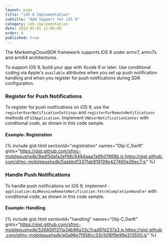 ```yaml
---
layout: page
title: "iOS 9 Implementation"
subtitle: "Add Support for iOS 9"
category: sdk-implementation
date: 2018-02-05 12:00:00
order: 8
published: true
---
```


The MarketingCloudSDK framework supports iOS 9 under armv7, armv7s and arm64 architectures.

To support iOS 9, build your app with Xcode 9 or later. Use conditional coding via Apple's `available` attributes when you set up push notification handling and when you register for push notifications during SDK configuration.

### Register for Push Notifications

To register for push notifications on iOS 9, use the `registerUserNotificationSettings` and `registerForRemoteNotifications` methods of `UIApplication`. Implement `UNUserNotificationCenter` with conditional code, as shown in this code sample.

#### Example: Registration
{% include gist.html sectionId="registration" names="Obj-C,Swift" gists="https://gist.github.com/sfmc-mobilepushsdk/9adf5dafa2ef98c9484aaa7a66d7668b.js,https://gist.github.com/sfmc-mobilepushsdk/5aabbd1337fab819109e427460e26ec7.js" %}

### Handle Push Notifications

To handle push notifications on iOS 9, implement `-application:didReceiveRemoteNotification:fetchCompletionHandler` with conditional code, as shown in this code sample.

#### Example: Handling
{% include gist.html sectionId="handling" names="Obj-C,Swift" gists="https://gist.github.com/sfmc-mobilepushsdk/5268061311a34b96a33c7cad97d237a3.js,https://gist.github.com/sfmc-mobilepushsdk/e0a96e7f956cc33c1d16f9e99e313500.js" %}
